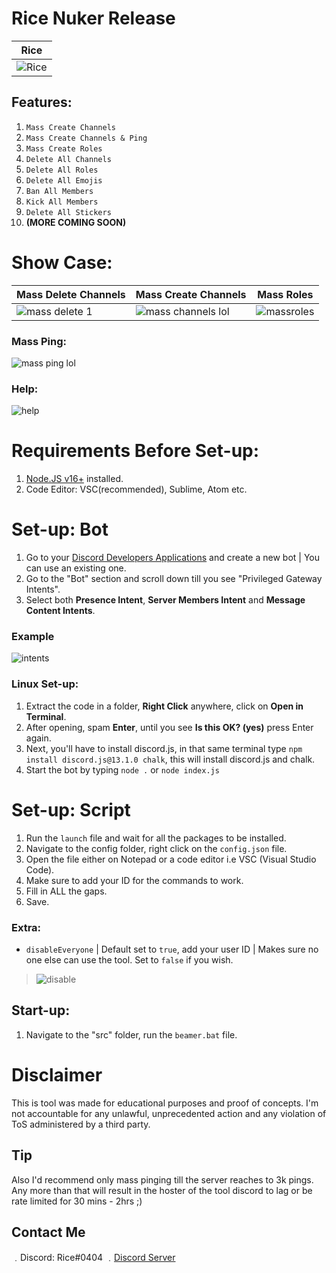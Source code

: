 # Rice Nuker Release

| Rice                                                                                              |
| ------------------------------------------------------------------------------------------------- |
| ![Rice](https://cdn.discordapp.com/attachments/815418855832551444/929240146237349898/unknown.png) |

## Features:

1. `Mass Create Channels`
2. `Mass Create Channels & Ping`
3. `Mass Create Roles`
4. `Delete All Channels`
5. `Delete All Roles`
6. `Delete All Emojis`
7. `Ban All Members`
8. `Kick All Members`
9. `Delete All Stickers`
10. **(MORE COMING SOON)**

# Show Case:

| Mass Delete Channels                                                                                                        | Mass Create Channels                                                                                                            | Mass Roles                                                                                                              |
| --------------------------------------------------------------------------------------------------------------------------- | ------------------------------------------------------------------------------------------------------------------------------- | ----------------------------------------------------------------------------------------------------------------------- |
| ![mass delete 1](https://cdn.discordapp.com/attachments/815418855832551444/929243480545443870/DiscordCanary_TVc80L8bBi.gif) | ![mass channels lol](https://cdn.discordapp.com/attachments/815418855832551444/929243480545443870/DiscordCanary_TVc80L8bBi.gif) | ![massroles](https://cdn.discordapp.com/attachments/815418855832551444/929244949239717989/DiscordCanary_qxz7cVjlIP.gif) |

### Mass Ping:

![mass ping lol](https://cdn.discordapp.com/attachments/815418855832551444/929243626511405076/DiscordCanary_X5XNuOl1Wa.gif)

### Help:

![help](https://cdn.discordapp.com/attachments/815418855832551444/929245249614790716/unknown.png)

# Requirements Before Set-up:

1. [Node.JS v16+](https://nodejs.org/en/) installed.
2. Code Editor: VSC(recommended), Sublime, Atom etc.

# Set-up: Bot

1. Go to your [Discord Developers Applications](https://discord.com/developers/applications) and create a new bot | You can use an existing one.
2. Go to the "Bot" section and scroll down till you see "Privileged Gateway Intents".
3. Select both **Presence Intent**, **Server Members Intent** and **Message Content Intents**.

### Example

![intents](https://media.discordapp.net/attachments/782211920416735252/789810856460419092/unknown.png?width=1409&height=400)

### Linux Set-up:

1. Extract the code in a folder, **Right Click** anywhere, click on **Open in Terminal**.
2. After opening, spam **Enter**, until you see **Is this OK? (yes)** press Enter again.
3. Next, you'll have to install discord.js, in that same terminal type `npm install discord.js@13.1.0 chalk`, this will install discord.js and chalk.
4. Start the bot by typing `node .` or `node index.js`

# Set-up: Script

1. Run the `launch` file and wait for all the packages to be installed.
1. Navigate to the config folder, right click on the `config.json` file.
1. Open the file either on Notepad or a code editor i.e VSC (Visual Studio Code).
1. Make sure to add your ID for the commands to work.
1. Fill in ALL the gaps.
1. Save.

### Extra:

- `disableEveryone` | Default set to `true`, add your user ID | Makes sure no one else can use the tool. Set to `false` if you wish.

> ![disable](https://media.discordapp.net/attachments/840525480331575328/886693417369890826/unknown.png)

## Start-up:

1. Navigate to the "src" folder, run the `beamer.bat` file.

# Disclaimer

This is tool was made for educational purposes and proof of concepts. I'm not accountable for any unlawful, unprecedented action and any violation of ToS administered by a third party.

## Tip

Also I'd recommend only mass pinging till the server reaches to 3k pings. Any more than that will result in the hoster of the tool discord to lag or be rate limited for 30 mins - 2hrs ;)

## Contact Me

﹒Discord: Rice#0404
﹒[Discord Server](https://discord.gg/Slavery)
